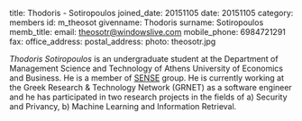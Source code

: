 title: Thodoris - Sotiropoulos
joined_date: 20151105
date: 20151105
category: members 
id: m_theosot
givenname: Thodoris
surname: Sotiropoulos
memb_title: 
email: theosotr@windowslive.com
mobile_phone: 6984721291
fax: 
office_address: 
postal_address: 
photo: theosotr.jpg

_Thodoris Sotiropoulos_ is an undergraduate student at the Department of Management Science and Technology of Athens University of Economics and Business. He is a member of [SENSE](http://istlab.dmst.aueb.gr/content/groups/g_sense-details.html) group. He is currently working at the Greek Research & Technology Network (GRNET) as a software engineer and he has participated in two research projects in the fields of a) Security and Privancy, b) Machine Learning and Information Retrieval.